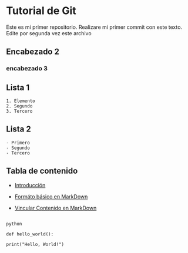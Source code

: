 # Tutorial de Git

Este es mi primer repositorio.
Realizare mi primer commit con este texto.
Edite por segunda vez este archivo

## Encabezado 2
### encabezado 3

## Lista 1
    1. Elemento
    2. Segundo
    3. Tercero

## Lista 2
    - Primero
    - Segundo
    - Tercero

## Tabla de contenido


- [Introducción](#introduccion)

- [Formáto básico en MarkDown](#formato-basico)

- [Vincular Contenido en MarkDown](#vincular-contenido)

```

python

def hello_world():

print("Hello, World!")

```
